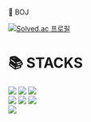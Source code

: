<!---
20kee/20kee is a ✨ special ✨ repository because its `README.md` (this file) appears on your GitHub profile.
You can click the Preview link to take a look at your changes.
--->

<br>
<p>📎 BOJ</P>

[![Solved.ac
    프로필](http://mazassumnida.wtf/api/v2/generate_badge?boj=20kee)](https://solved.ac/20kee)
    

<div><h1>📚 STACKS</h1></div>

<div> 
  <img src="https://img.shields.io/badge/c++-D13333?style=for-the-badge&logo=c%2B%2B&logoColor=white">
  <img src="https://img.shields.io/badge/python-3776AB?style=for-the-badge&logo=python&logoColor=white">
  <img src="https://img.shields.io/badge/flutter-02569B?style=for-the-badge&logo=flutter&logoColor=white">
  <br>
  <img src="https://img.shields.io/badge/flask-61DAFB?style=for-the-badge&logo=flask&logoColor=black">
  <img src="https://img.shields.io/badge/springboot-6DB33F?style=for-the-badge&logo=psringboot&logoColor=green">
  <img src="https://img.shields.io/badge/tensorflow-FF6F00?style=for-the-badge&logo=TensorFlow&logoColor=white">
  <br>
    
  <img src="https://img.shields.io/badge/unity-FFFFFF?style=for-the-badge&logo=Unity&logoColor=black">
</div>
  
